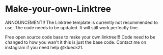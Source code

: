 # Make-your-own-Linktree
ANNOUNCEMENT!!
The Linktree template is currently not recommended to use. The code needs to be updated. It will still work perfectly fine.

Free open source code base to make your own linktree!!! Code need to be changed to how you wan't it this is just
the base code. Contact me on instagram if you need help @klueck21.

